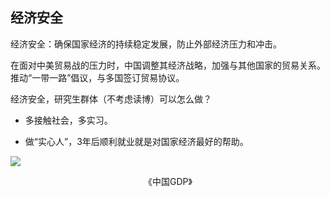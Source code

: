## 经济安全

<div grid="~ cols-2 gap-4">

<div text-sm>

经济安全：确保国家经济的持续稳定发展，防止外部经济压力和冲击。

在面对中美贸易战的压力时，中国调整其经济战略，加强与其他国家的贸易关系。推动“一带一路”倡议，与多国签订贸易协议。

经济安全，研究生群体（不考虑读博）可以怎么做？

- 多接触社会，多实习。

- 做“实心人”，3年后顺利就业就是对国家经济最好的帮助。

</div>

<div flex flex-col justify-center items-center mx-12>

![](https://vip2.loli.io/2023/11/04/sQ3OTkCyhoGvYIR.webp)

<center text-sm>《中国GDP》</center>

</div>

</div>

<!-- 

2023年，中国经济下行压力大，房地产低迷，青年失业率高。疫情这几年，大学生不方便实习，导致这几年毕业的大学生跟社会脱节严重，出现了很多“空心人”。

从空心人变为实心人，需要同学们多去企业实习，而不是天天在校园里面读书。在座的同学如果不考虑读博的话，之后可以在不耽误科研的情况下，多去企业实习。

 -->